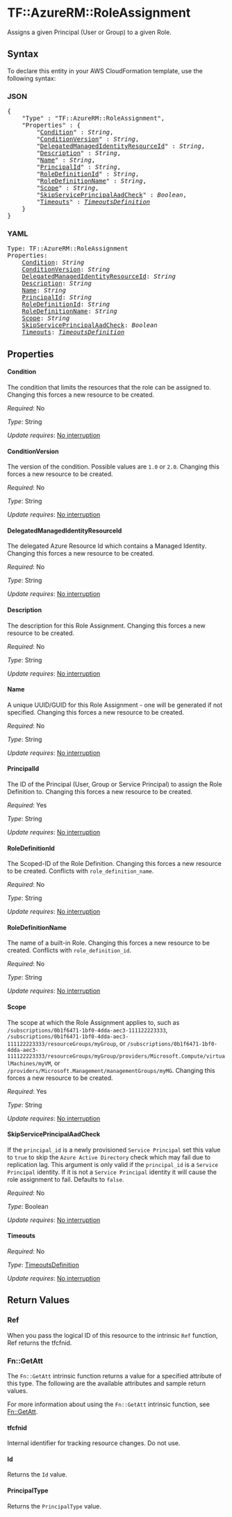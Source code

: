 # TF::AzureRM::RoleAssignment

Assigns a given Principal (User or Group) to a given Role.

## Syntax

To declare this entity in your AWS CloudFormation template, use the following syntax:

### JSON

<pre>
{
    "Type" : "TF::AzureRM::RoleAssignment",
    "Properties" : {
        "<a href="#condition" title="Condition">Condition</a>" : <i>String</i>,
        "<a href="#conditionversion" title="ConditionVersion">ConditionVersion</a>" : <i>String</i>,
        "<a href="#delegatedmanagedidentityresourceid" title="DelegatedManagedIdentityResourceId">DelegatedManagedIdentityResourceId</a>" : <i>String</i>,
        "<a href="#description" title="Description">Description</a>" : <i>String</i>,
        "<a href="#name" title="Name">Name</a>" : <i>String</i>,
        "<a href="#principalid" title="PrincipalId">PrincipalId</a>" : <i>String</i>,
        "<a href="#roledefinitionid" title="RoleDefinitionId">RoleDefinitionId</a>" : <i>String</i>,
        "<a href="#roledefinitionname" title="RoleDefinitionName">RoleDefinitionName</a>" : <i>String</i>,
        "<a href="#scope" title="Scope">Scope</a>" : <i>String</i>,
        "<a href="#skipserviceprincipalaadcheck" title="SkipServicePrincipalAadCheck">SkipServicePrincipalAadCheck</a>" : <i>Boolean</i>,
        "<a href="#timeouts" title="Timeouts">Timeouts</a>" : <i><a href="timeoutsdefinition.md">TimeoutsDefinition</a></i>
    }
}
</pre>

### YAML

<pre>
Type: TF::AzureRM::RoleAssignment
Properties:
    <a href="#condition" title="Condition">Condition</a>: <i>String</i>
    <a href="#conditionversion" title="ConditionVersion">ConditionVersion</a>: <i>String</i>
    <a href="#delegatedmanagedidentityresourceid" title="DelegatedManagedIdentityResourceId">DelegatedManagedIdentityResourceId</a>: <i>String</i>
    <a href="#description" title="Description">Description</a>: <i>String</i>
    <a href="#name" title="Name">Name</a>: <i>String</i>
    <a href="#principalid" title="PrincipalId">PrincipalId</a>: <i>String</i>
    <a href="#roledefinitionid" title="RoleDefinitionId">RoleDefinitionId</a>: <i>String</i>
    <a href="#roledefinitionname" title="RoleDefinitionName">RoleDefinitionName</a>: <i>String</i>
    <a href="#scope" title="Scope">Scope</a>: <i>String</i>
    <a href="#skipserviceprincipalaadcheck" title="SkipServicePrincipalAadCheck">SkipServicePrincipalAadCheck</a>: <i>Boolean</i>
    <a href="#timeouts" title="Timeouts">Timeouts</a>: <i><a href="timeoutsdefinition.md">TimeoutsDefinition</a></i>
</pre>

## Properties

#### Condition

The condition that limits the resources that the role can be assigned to. Changing this forces a new resource to be created.

_Required_: No

_Type_: String

_Update requires_: [No interruption](https://docs.aws.amazon.com/AWSCloudFormation/latest/UserGuide/using-cfn-updating-stacks-update-behaviors.html#update-no-interrupt)

#### ConditionVersion

The version of the condition. Possible values are `1.0` or `2.0`. Changing this forces a new resource to be created.

_Required_: No

_Type_: String

_Update requires_: [No interruption](https://docs.aws.amazon.com/AWSCloudFormation/latest/UserGuide/using-cfn-updating-stacks-update-behaviors.html#update-no-interrupt)

#### DelegatedManagedIdentityResourceId

The delegated Azure Resource Id which contains a Managed Identity. Changing this forces a new resource to be created.

_Required_: No

_Type_: String

_Update requires_: [No interruption](https://docs.aws.amazon.com/AWSCloudFormation/latest/UserGuide/using-cfn-updating-stacks-update-behaviors.html#update-no-interrupt)

#### Description

The description for this Role Assignment. Changing this forces a new resource to be created.

_Required_: No

_Type_: String

_Update requires_: [No interruption](https://docs.aws.amazon.com/AWSCloudFormation/latest/UserGuide/using-cfn-updating-stacks-update-behaviors.html#update-no-interrupt)

#### Name

A unique UUID/GUID for this Role Assignment - one will be generated if not specified. Changing this forces a new resource to be created.

_Required_: No

_Type_: String

_Update requires_: [No interruption](https://docs.aws.amazon.com/AWSCloudFormation/latest/UserGuide/using-cfn-updating-stacks-update-behaviors.html#update-no-interrupt)

#### PrincipalId

The ID of the Principal (User, Group or Service Principal) to assign the Role Definition to. Changing this forces a new resource to be created.

_Required_: Yes

_Type_: String

_Update requires_: [No interruption](https://docs.aws.amazon.com/AWSCloudFormation/latest/UserGuide/using-cfn-updating-stacks-update-behaviors.html#update-no-interrupt)

#### RoleDefinitionId

The Scoped-ID of the Role Definition. Changing this forces a new resource to be created. Conflicts with `role_definition_name`.

_Required_: No

_Type_: String

_Update requires_: [No interruption](https://docs.aws.amazon.com/AWSCloudFormation/latest/UserGuide/using-cfn-updating-stacks-update-behaviors.html#update-no-interrupt)

#### RoleDefinitionName

The name of a built-in Role. Changing this forces a new resource to be created. Conflicts with `role_definition_id`.

_Required_: No

_Type_: String

_Update requires_: [No interruption](https://docs.aws.amazon.com/AWSCloudFormation/latest/UserGuide/using-cfn-updating-stacks-update-behaviors.html#update-no-interrupt)

#### Scope

The scope at which the Role Assignment applies to, such as `/subscriptions/0b1f6471-1bf0-4dda-aec3-111122223333`, `/subscriptions/0b1f6471-1bf0-4dda-aec3-111122223333/resourceGroups/myGroup`, or `/subscriptions/0b1f6471-1bf0-4dda-aec3-111122223333/resourceGroups/myGroup/providers/Microsoft.Compute/virtualMachines/myVM`, or `/providers/Microsoft.Management/managementGroups/myMG`. Changing this forces a new resource to be created.

_Required_: Yes

_Type_: String

_Update requires_: [No interruption](https://docs.aws.amazon.com/AWSCloudFormation/latest/UserGuide/using-cfn-updating-stacks-update-behaviors.html#update-no-interrupt)

#### SkipServicePrincipalAadCheck

If the `principal_id` is a newly provisioned `Service Principal` set this value to `true` to skip the `Azure Active Directory` check which may fail due to replication lag. This argument is only valid if the `principal_id` is a `Service Principal` identity. If it is not a `Service Principal` identity it will cause the role assignment to fail. Defaults to `false`.

_Required_: No

_Type_: Boolean

_Update requires_: [No interruption](https://docs.aws.amazon.com/AWSCloudFormation/latest/UserGuide/using-cfn-updating-stacks-update-behaviors.html#update-no-interrupt)

#### Timeouts

_Required_: No

_Type_: <a href="timeoutsdefinition.md">TimeoutsDefinition</a>

_Update requires_: [No interruption](https://docs.aws.amazon.com/AWSCloudFormation/latest/UserGuide/using-cfn-updating-stacks-update-behaviors.html#update-no-interrupt)

## Return Values

### Ref

When you pass the logical ID of this resource to the intrinsic `Ref` function, Ref returns the tfcfnid.

### Fn::GetAtt

The `Fn::GetAtt` intrinsic function returns a value for a specified attribute of this type. The following are the available attributes and sample return values.

For more information about using the `Fn::GetAtt` intrinsic function, see [Fn::GetAtt](https://docs.aws.amazon.com/AWSCloudFormation/latest/UserGuide/intrinsic-function-reference-getatt.html).

#### tfcfnid

Internal identifier for tracking resource changes. Do not use.

#### Id

Returns the <code>Id</code> value.

#### PrincipalType

Returns the <code>PrincipalType</code> value.

